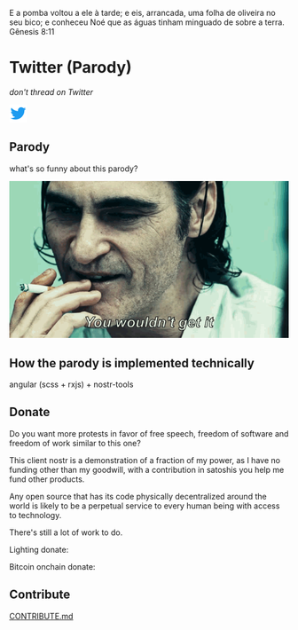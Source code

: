 E a pomba voltou a ele à tarde; e eis, arrancada, uma folha de oliveira no seu bico; e conheceu Noé que as águas tinham minguado de sobre a terra. 
Gênesis 8:11

# Twitter (Parody)
 _don't thread on Twitter_

![twitter](./src/assets/twitter.ico)

## Parody

what's so funny about this parody?

![you wouldn't get it](./docs/you-wouldnt-get-it-joker.gif)

## How the parody is implemented technically
angular (scss + rxjs) + nostr-tools

## Donate
Do you want more protests in favor of free speech, freedom of software and freedom of work similar to this one?

This client nostr is a demonstration of a fraction of my power, as I have no funding other than my goodwill, with a contribution in satoshis you help me fund other products.

Any open source that has its code physically decentralized around the world is likely to be a perpetual service to every human being with access to technology.

There's still a lot of work to do.

Lighting donate:

Bitcoin onchain donate:

## Contribute
[CONTRIBUTE.md](./CONTRIBUTE.md)